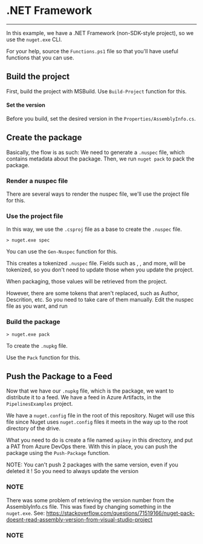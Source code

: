 # .NET Framework
---

In this example, we have a .NET Framework (non-SDK-style project), so we use the `nuget.exe` CLI.

For your help, source the `Functions.ps1` file so that you'll have useful functions that you can use.

## Build the project
First, build the project with MSBuild. Use `Build-Project` function for this.

#### Set the version
Before you build, set the desired version in the `Properties/AssemblyInfo.cs`.

## Create the package
Basically, the flow is as such: We need to generate a `.nuspec` file, which contains
metadata about the package. Then, we run `nuget pack` to pack the package.

### Render a nuspec file
There are several ways to render the nuspec file, we'll use the project file for this.

### Use the project file
In this way, we use the `.csproj` file as a base to create the `.nuspec` file.

```
> nuget.exe spec
```

You can use the `Gen-Nuspec` function for this.

This creates a tokenized `.nuspec` file. Fields such as <id>, <version>, and more, will be tokenized, so you don't need to update those when you update the project.

When packaging, those values will be retrieved from the project.

However, there are some tokens that aren't replaced, such as Author, Descrition, etc. So you need to take care of them manually.
Edit the nuspec file as you want, and run

### Build the package

```
> nuget.exe pack
```

To create the `.nupkg` file.

Use the `Pack` function for this.

## Push the Package to a Feed
Now that we have our `.nupkg` file, which is the package, we want to distribute it to a feed.
We have a feed in Azure Artifacts, in the `PipelinesExamples` project.

We have a `nuget.config` file in the root of this repository. Nuget will use this file since Nuget
uses `nuget.config` files it meets in the way up to the root directory of the drive.

What you need to do is create a file named `apikey` in this directory, and put a PAT
from Azure DevOps there.
With this in place, you can push the package using the `Push-Package` function.

NOTE: You can't push 2 packages with the same version, even if you deleted it ! So you need to always update the version

### NOTE
There was some problem of retrieving the version number from the AssemblyInfo.cs file. This was fixed
by changing something in the `nuget.exe`. See:
https://stackoverflow.com/questions/71519166/nuget-pack-doesnt-read-assembly-version-from-visual-studio-project
 
### NOTE
